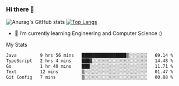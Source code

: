 ### Hi there 👋

![Anurag's GitHub stats](https://github-readme-stats.vercel.app/api?username=MatteoIorio11&show_icons=true&theme=dark) 
[![Top Langs](https://github-readme-stats.vercel.app/api/top-langs/?username=MatteoIorio11&theme=dark)](https://github.com/MatteoIorio11/github-readme-stats)

- 🌱 I’m currently learning Engineering and Computer Science :)

<!--
**MatteoIorio11/MatteoIorio11** is a ✨ _special_ ✨ repository because its `README.md` (this file) appears on your GitHub profile.

Here are some ideas to get you started:

- 🔭 I’m currently working on ...
- 🌱 I’m currently learning ...
- 👯 I’m looking to collaborate on ...
- 🤔 I’m looking for help with ...
- 💬 Ask me about ...
- 📫 How to reach me: ...
- 😄 Pronouns: ...
- ⚡ Fun fact: ...
-->
My Stats
<!--START_SECTION:waka-->

```txt
Java         9 hrs 56 mins   █████████████████▒░░░░░░░   69.14 %
TypeScript   2 hrs 4 mins    ███▓░░░░░░░░░░░░░░░░░░░░░   14.48 %
Go           1 hr 40 mins    ███░░░░░░░░░░░░░░░░░░░░░░   11.71 %
Text         12 mins         ▒░░░░░░░░░░░░░░░░░░░░░░░░   01.47 %
Git Config   7 mins          ▒░░░░░░░░░░░░░░░░░░░░░░░░   00.88 %
```

<!--END_SECTION:waka-->

